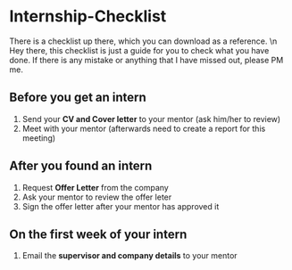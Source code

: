 # Internship-Checklist
There is a checklist up there, which you can download as a reference. \n
Hey there, this checklist is just a guide for you to check what you have done. If there is any mistake or anything that I have missed out, please PM me. 

## Before you get an intern 
1. Send your **CV and Cover letter** to your mentor (ask him/her to review)
2. Meet with your mentor (afterwards need to create a report for this meeting)

## After you found an intern
1. Request **Offer Letter** from the company
2. Ask your mentor to review the offer leter 
3. Sign the offer letter after your mentor has approved it

## On the first week of your intern
1. Email the **supervisor and company details** to your mentor 
